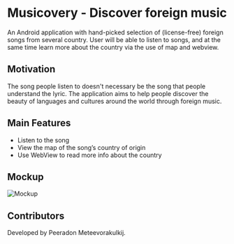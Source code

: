 # Musicovery - Discover foreign music

An Android application with hand-picked selection of (license-free) foreign songs from several country. User will be able to listen to songs, and at the same time learn more about the country via the use of map and webview.

## Motivation

The song people listen to doesn't necessary be the song that people understand the lyric. The application aims to help people discover the beauty of languages and cultures around the world through foreign music.

## Main Features

* Listen to the song
* View the map of the song’s country of origin
* Use WebView to read more info about the country

## Mockup

![Mockup](http://i.imgur.com/de6PtMG.png)

## Contributors

Developed by Peeradon Meteevorakulkij.
